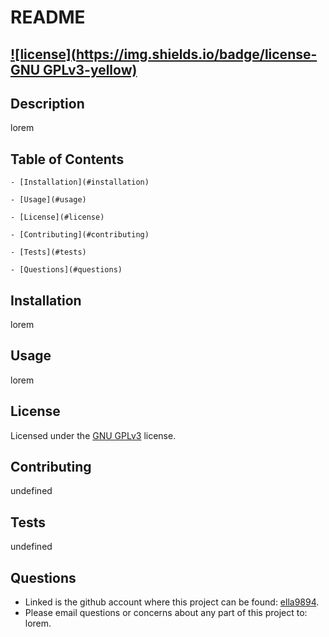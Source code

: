 
  # README

  ## [![license](https://img.shields.io/badge/license-GNU GPLv3-yellow)]()

  ## Description

  lorem

  ## Table of Contents

    - [Installation](#installation)

    - [Usage](#usage)

    - [License](#license)

    - [Contributing](#contributing)

    - [Tests](#tests)

    - [Questions](#questions)

  ## Installation

  lorem

  ## Usage

  lorem

  ## License

  Licensed under the [GNU GPLv3]() license.

  ## Contributing

  undefined

  ## Tests

  undefined

  ## Questions

  - Linked is the github account where this project can be found: [ella9894](https://github.com/ella9894).
  - Please email questions or concerns about any part of this project to: lorem.
